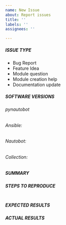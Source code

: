 ```yaml
---
name: New Issue
about: Report issues
title: ''
labels: ''
assignees: ''

---
```


<!---
- [ ] Verify first that your issue/request is not already reported on GitHub.
- [ ] Also test if the latest release, and master branch are affected too.
- [ ] Verify that the latest pynautobot has been installed
-->

##### ISSUE TYPE
<!--- Pick one below and delete the rest: -->
 - Bug Report
 - Feature Idea
 - Module question
 - Module creation help
 - Documentation update

##### SOFTWARE VERSIONS

###### pynautobot
<!-- pynautobot veresion -->

###### Ansible:
<!--- Ansible Version ansible --version -->

###### Nautobot:
<!--- Nautobot Version  -->

###### Collection:
<!--- Nautobot Ansible Module Collection Version: with Ansible > 2.10, execute `ansible-galaxy collection list` -->

##### SUMMARY
<!--- Explain the problem briefly -->

##### STEPS TO REPRODUCE
<!---
For bugs, show exactly how to reproduce the problem, using a minimal test-case.
For new features, show how the feature would be used.
-->

<!--- Paste example playbooks or commands between quotes below -->
```yaml

```

<!--- You can also paste gist.github.com links for larger files -->

##### EXPECTED RESULTS
<!--- What did you expect to happen when running the steps above? -->

##### ACTUAL RESULTS
<!--- What actually happened? -->

<!--- Paste verbatim command output between quotes below -->
```

```
